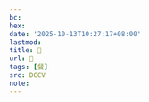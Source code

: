 ```yaml
---
bc:
hex:
date: '2025-10-13T10:27:17+08:00'
lastmod:
title: 􂘈
url: 􂘈
tags: [餐]
src: DCCV
note:
---
```

